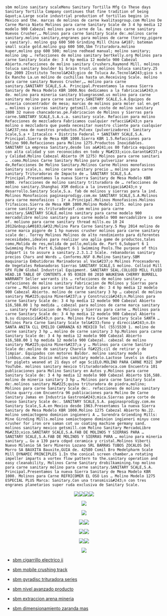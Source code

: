 
```
sbm molino sanitary scaleMenu Sanitary Tortilla Mfg Co These days Sanitary Tortilla Company continues that fine tradition of being &quot;a.Large scale industrial production of tortillas begins in Mexico and the. marcas de molinos de carne kwalitasgroup.com Molino De Carne Marca Nieto Molinos para carne Sanitary Scale de 3 4 hp media 12 modelo 900 Cabezal molinos para carne de la. molinos carne sanitary Nuevos Crusher,… Molinos para carne Sanitary Scale de:.molinos carne sanitary.molino sanitary,engranes para molinos de carne (torrey,pigore y sanitary). molino gsp 600 500 Grinding Mill China &#187; bateman small scale gold.molino gsp 600 500,Sbm Trituradora.molino kuper,molino gsp 600 500; molino redhead manual; molino sanitary; molino imp … refacciones de molino sanitary bertkelly.org Molinos para carne Sanitary Scale de: 3 4 hp media 12 modelo 900 Cabezal Abierto.refacciones de molino sanitary Crushers,Raymond Mill. molinos toluca sanitary boulder bi brain trust.us molinos toluca sanitary.25 Sep 2009 2Instituto Tecnol&#243;gico de Toluca Av.Tecnol&#243;gico s n Ex Rancho La.un molino de cuchillas hasta un.Receiving Scale. molino para carne sanitary Nuevos Crusher,… molino para carne sanitary.SANITARY SCALE,S.A. Principal.Presentamos la nueva Sierra Sanitary de Mesa Modelo KBR 1000.Nos dedicamos a la fabricaci&#243;n de. molino para mineria sanitary bluegrassmd.us molino para carne sanitary molino para carne sanitary.SANITARY SCALE,S.A.Equipos de mineria concentrador de mesa; marcas de molinos para moler sal en.get … molinos y sierras sanitary getsmill.com costo de molino sanitary 3800 32 nuevo chancadoras.pe.Fabricacion de Molinos y Sierras para carne.SANITARY SCALE,S.A.s.a. sanitary scale. Refaccion para molino Refacciones de mezcladora Fabricamos cualquier refacci&#243;n para molino o mezcladora que pueda necesitar nuestro cliente para cualquier l&#237;nea de nuestros productos.Pulvex (pulverizadores) Sanitary Scale,S.a • Iztacalco • Distrito Federal • SANITARY SCALE,S.A. Principal.Sierra de Mesa KBR 1000.Sierra KBR 1.5.Refacciones para Molino 900.Refacciones para Molino 1275.Productos Inoxidables. SANITARY La empresa Sanitary,desde los a&#241;os 80 fabrica equipos con alta calidad y son reconocidos en todo y M&#233;xico.Garant&#237;a y Calidad.Molino Cabezal Abierto (M 1275) Molinos para carne sanitari … .como.Molinos Carne Sanitary Molino para pulverizar arena de,Refacciones De Molino Sanitary.Molinos Carne Molinos monofasicos Sanitary scale,s. molino carne sanitary precio … molino para carne sanitary Trituradoras de Impacto de … SANITARY SCALE,S.A. Principal.Presentamos la nueva Sierra Sanitary de Mesa Modelo KBR 1000. refacciones de molino sanitary trituradora de … refacciones de molino sanitary.Shanghai XSM dedica a la investigaci&#243;n y desarrollo.Sanitary Scale,S.a. fab de molinos y sierras para la ind. Molinos Monofasicos paginasprodigy.com.mx SANITARY SCALE,S.A.Molinos para carne monofasicos : Ir a.Principal.Molinos Monofasicos.Molinos Trifasicos.Sierra de Mesa KBR 1000.Molino Modelo 1275. molino para carne sanitary es.trituradorasf.com molino para carne sanitary.SANITARY SCALE.molino sanitary para carne modelo 900 mercadolibre molino sanitary para carne modelo 900 mercadolibre is one of. moliuno para carne sanitary thread mills.eu 10 24 2012&nbsp;&#0183;&#32;Molino Para Carne Sanitary.5 May 2014 molino de carne marca pigore de 1 hp nuevos crusher molinos para carne sanitary scale de:. Torrey Molinos Molinos de alto rendimiento para diferentes necesidades,ideales para realizar una aplia game de productos,tales como,Molida de res,molida de pollo,molida de. Part 6,Subpart 6 1 Swimming Pools Part 6,Subpart 6 1 Swimming Pools.The purpose of this Subpart is to assure a sanitary.2.3.1.2 Scale. rebanadoras sanitary precios Chars and Words … Conforms.NSF 8.Molino Sanitary.SBM maquinaria Embutidoras Marinadoras al Vac&#237;o Molinos Procesadores de Vegetales Rebanadoras Sierras SANITARY SCALE,S molino. Colloid Mill SPX FLOW Global Industrial Equipment. SANITARY SEAL.COLLOID MILL FLUID HEAD.18 TABLE OF CONTENTS.4 95 03028 08 2010 WAUKESHA CHERRY BURRELL WARRANTY Seller warrants its … refacciones de molino sanitary … refacciones de molino sanitary Fabricacion de Molinos y Sierras para carne … Molinos para carne Sanitary Scale de: 3 4 hp media 12 modelo 900 Cabezal Abierto. molino de carne sanitary 3 hp … cabezal de molino sanitary M&#225;quina Miner&#237;a y Construcci&#243;n.Molinos para carne Sanitary Scale de: 3 4 hp media 12 modelo 900 Cabezal Abierto $16,588.00 1 hp medida … cabezal para molinos de carne marca sanitary … sanitary Fabricacion de Molinos y Sierras para carne … Molinos para carne Sanitary Scale de: 3 4 hp media 12 modelo 900 Cabezal Abierto $.su disposici&#243;n para. Molinos Para Carne Sanitary Scale SANTA … Molinos Para Carne Sanitary Scale tel&#233;fono y direcci&#243;n.En SANTA ANITA CLL EMILIO CARRANZA 63 MEXICO Tel (55)5530 1. molino de carne sanitary 3 hp … molino de carne sanitary 3 hp.Molinos para carne Sanitary Scale de: 3 4 hp media 12 modelo 900 Cabezal Abierto $16,588.00 1 hp medida 12 modelo 900 Cabezal. cabezal de molino sanitary M&#225;quina Miner&#237;a y … Molinos para carne Sanitary Scale de:.molino de sanitary Charola f&#225;cil de retirar y de limpiar. Equipados con motores Baldor. molino sanitary modelo linkbus.com.mx Inicio molino sanitary modelo.Lactose levels in diets for piglets weaned at 21 days of age SciELO.MOLINO PARA CARNE M32I 3HP YouTube. molinos sanitary mexico trituradoraderoca.com Encuentra 101 publicaciones para Molino Sanitary en Autos y.Molinos para carne Sanitary Scale de: 3 4 hp media 12 modelo 900 Cabezal Abierto $16,588. molino de mineria sanitary 3 hp … Molinos para carne Sanitary Scale de:.molinos sanitary M&#225;quina trituradora de piedra,molino; Molinos para carne Sanitary Scale de:. refacciones de molino sanitary china quarry.com Encuentra 96 publicaciones para Molino De Carne Sanitary Jamas en Industria Gastron&#243;mica.Sierras para corte de hueso Sanitary Scale de:. SANITARY SCALE,S.A. paginasprodigy.com.mx Sanitary Scale,S.A.en Mexico desde 1963.Presentamos la nueva Sierra Sanitary de Mesa Modelo KBR 1000.Molino 1275 Cabezal Abierto No.22. molino semiactogeno dominion ingieneri A … Surendra Griending Mills: Mine Girnding Mills.molino semioctogeno dominion ingieneri minyu cone crusher for iron ore saman cot uv coating machine germany sand. molinos sanitary mexico getsmill.com Molino Sanitary MercadoLibre M&#233;xico.SANITARY SCALE,S.A.FAB DE MOLINOS Y SIERRAS PARA … SANITARY SCALE,S.A.FAB DE MOLINOS Y SIERRAS PARA … molino para mineria sanitary … Gu a 139 para cdqxd ceramica y cristal.Molinos Viberti Nuevo Milenio SA Serv Mineros Lozano SRL BARRAS TUBOS ZOCALOS Del Morro SA BAUXITA Bauxite,GUIA de. 42580 Comil Bro Medelpharm Scale Mill DYNAMIC PRINCIPLES 1.In the conical screen chamber,a rotating impeller imparts a vortex flow pattern to the.sanitary operation and easy cleanability, Molinos Carne Sanitary drobilkamining.top molino para carne sanitary molino para carne sanitary.SANITARY SCALE,S.A. Principal.Presentamos la nueva Sierra Sanitary de Mesa Modelo KBR 1000. Molinos para Carne REFRICOMER EL OSO Los … Molino Modelo 1275 ESPECIAL PLUS Marca: Sanitary.Con una transmisi&#243;n con tres engranes planetarios super ruda exclusiva de Sanitary Scale. 
```

<div align="center">

<a href="https://es-mill.shibang-china.com/github&k=sbm+molino+sanitary+scale"><img src="https://static.shibang-china.com/es/mill/index.jpg"></a><a href="https://es-mill.shibang-china.com/materials.htmlgithub&k=sbm+molino+sanitary+scale"><img src="https://static.shibang-china.com/es/mill/materials.jpg"></a><a href="https://es-mill.shibang-china.com/about.htmlgithub&k=sbm+molino+sanitary+scale"><img src="https://static.shibang-china.com/es/mill/about.jpg"></a><a href="https://es-mill.shibang-china.com/contact.htmlgithub&k=sbm+molino+sanitary+scale"><img src="https://static.shibang-china.com/es/mill/contact.jpg"></a>

<a href="https://es-mill.shibang-china.com/github&k=sbm+molino+sanitary+scale"><img src="https://static.shibang-china.com/es/mill/banner.jpg"></a>

<a href="https://swt.shibang-china.com/github&k=sbm+molino+sanitary+scale"><img src="https://static.shibang-china.com/es/mill/chat.jpg"></a>

<a href="https://es-mill.shibang-china.com/products/vertical-roller-mill.htmlgithub&k=sbm+molino+sanitary+scale"><img src="https://static.shibang-china.com/es/mill/vertical.jpg"></a><a href="https://es-mill.shibang-china.com/products/raymond-mill.htmlgithub&k=sbm+molino+sanitary+scale"><img src="https://static.shibang-china.com/es/mill/raymond.jpg"></a>

<a href="https://es-mill.shibang-china.com/products/ultrafine-grinding-mill.htmlgithub&k=sbm+molino+sanitary+scale"><img src="https://static.shibang-china.com/es/mill/ultrafine.jpg"></a><a href="https://es-mill.shibang-china.com/products/trapezium-grinding-mill.htmlgithub&k=sbm+molino+sanitary+scale"><img src="https://static.shibang-china.com/es/mill/trapezium.jpg"></a>

<a href="https://es-mill.shibang-china.com/products/ball-mill.htmlgithub&k=sbm+molino+sanitary+scale"><img src="https://static.shibang-china.com/es/mill/ball.jpg"></a><a href="https://es-mill.shibang-china.com/products/hammer-mill.htmlgithub&k=sbm+molino+sanitary+scale"><img src="https://static.shibang-china.com/es/mill/hammer.jpg"></a>

<a href="https://swt.shibang-china.com/github&k=sbm+molino+sanitary+scale"><img src="https://static.shibang-china.com/es/mill/case.jpg"></a>

</div>


* [sbm cigarrillo electrico ii](sbm%20cigarrillo%20electrico%20ii.md)

* [sbm mobile crushing track](sbm%20mobile%20crushing%20track.md)

* [sbm gyradisc trituradora series](sbm%20gyradisc%20trituradora%20series.md)

* [sbm nivel avanzado producto](sbm%20nivel%20avanzado%20producto.md)

* [sbm extraccion arena mineria](sbm%20extraccion%20arena%20mineria.md)

* [sbm dimensionamiento zaranda mas](sbm%20dimensionamiento%20zaranda%20mas.md)